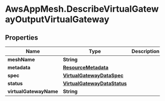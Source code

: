 # AwsAppMesh.DescribeVirtualGatewayOutputVirtualGateway

## Properties

Name | Type | Description | Notes
------------ | ------------- | ------------- | -------------
**meshName** | **String** |  | 
**metadata** | [**ResourceMetadata**](ResourceMetadata.md) |  | 
**spec** | [**VirtualGatewayDataSpec**](VirtualGatewayDataSpec.md) |  | 
**status** | [**VirtualGatewayDataStatus**](VirtualGatewayDataStatus.md) |  | 
**virtualGatewayName** | **String** |  | 


